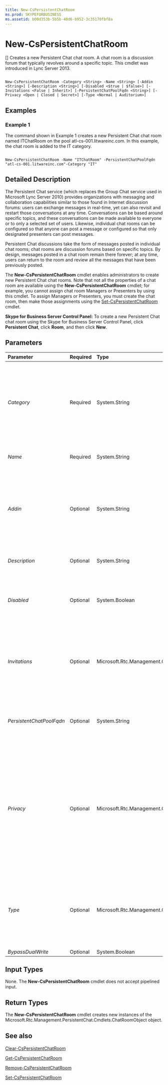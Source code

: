 ```yaml
---
title: New-CsPersistentChatRoom
ms.prod: SKYPEFORBUSINESS
ms.assetid: b00d353b-5b5b-40d6-b952-3c35170fbf8a
---
```



# New-CsPersistentChatRoom
[]
Creates a new Persistent Chat chat room. A chat room is a discussion forum that typically revolves around a specific topic. This cmdlet was introduced in Lync Server 2013.
  
    
    


```

New-CsPersistentChatRoom -Category <String> -Name <String> [-Addin <String>] [-Description <String>] [-Disabled <$true | $false>] [-Invitations <False | Inherit>] [-PersistentChatPoolFqdn <String>] [-Privacy <Open | Closed | Secret>] [-Type <Normal | Auditorium>]

```


## Examples
<a name="Examples"> </a>


### Example 1

The command shown in Example 1 creates a new Persistent Chat chat room named ITChatRoom on the pool atl-cs-001.litwareinc.com. In this example, the chat room is added to the IT category.
  
    
    

```

New-CsPersistentChatRoom -Name "ITChatRoom" -PersistentChatPoolFqdn "atl-cs-001.litwareinc.com"-Category "IT"
```


## Detailed Description
<a name="DetailedDescription"> </a>

The Persistent Chat service (which replaces the Group Chat service used in Microsoft Lync Server 2010) provides organizations with messaging and collaboration capabilities similar to those found in Internet discussion forums: users can exchange messages in real-time, yet can also revisit and restart those conversations at any time. Conversations can be based around specific topics, and these conversations can be made available to everyone or to only a selected set of users. Likewise, individual chat rooms can be configured so that anyone can post a message or configured so that only designated presenters can post messages.
  
    
    
Persistent Chat discussions take the form of messages posted in individual chat rooms; chat rooms are discussion forums based on specific topics. By design, messages posted in a chat room remain there forever; at any time, users can return to the room and review all the messages that have been previously posted. 
  
    
    
The **New-CsPersistentChatRoom** cmdlet enables administrators to create new Persistent Chat chat rooms. Note that not all the properties of a chat room are available using the **New-CsPersistentChatRoom** cmdlet; for example, you cannot assign chat room Managers or Presenters by using this cmdlet. To assign Managers or Presenters, you must create the chat room, then make those assignments using the [Set-CsPersistentChatRoom](set-cspersistentchatroom.md) cmdlet.
  
    
    
 **Skype for Business Server Control Panel:** To create a new Persistent Chat chat room using the Skype for Business Server Control Panel, click **Persistent Chat**, click **Room**, and then click **New**.
  
    
    

## Parameters
<a name="DetailedDescription"> </a>



|**Parameter**|**Required**|**Type**|**Description**|
|:-----|:-----|:-----|:-----|
| _Category_ <br/> |Required  <br/> |System.String  <br/> |Category under which the room is to be created; for example:  <br/>  `-Category "IT"` <br/> Note that the specified category must already exist or the command will fail. Categories, which are collections of Persistent Chat chat rooms, can be created by using the **New-CsPersistentChatCategory** cmdlet. <br/> |
| _Name_ <br/> |Required  <br/> |System.String  <br/> |Name of the new Persistent Chat chat room. Names must be unique per Persistent Chat pool.  <br/> |
| _Addin_ <br/> |Optional  <br/> |System.String  <br/> |Name of the Persistent Chat add-in, if any, associated with the chat room. A Persistent Chat add-in is a customized web page that can be embedded within a Persistent Chat client. Add-ins can be created by using the **New-CsPersistentChatAddin** cmdlet. <br/> |
| _Description_ <br/> |Optional  <br/> |System.String  <br/> |Enables administrators to provide additional information about the new chat room  <br/> |
| _Disabled_ <br/> |Optional  <br/> |System.Boolean  <br/> |When present, the new chat room will be disabled and unavailable for use when it is first created. If this parameter is not used then the new chat room will be enabled and available for immediate use.  <br/> |
| _Invitations_ <br/> |Optional  <br/> |Microsoft.Rtc.Management.Chat.Cmdlets.ChatRoomInvitations  <br/> |Specifies whether or not Invitations for the new chat room will be inherited from the category. Among other things, this means that users on the AllowedMembers list will automatically receive an invitation to join a new chat room at the time that new room is created.  <br/> |
| _PersistentChatPoolFqdn_ <br/> |Optional  <br/> |System.String  <br/> |Fully qualified domain name of the Persistent Chat pool where the new chat room will be located. For example:  <br/>  `-PersistentChatPoolFqdn "atl-gc-001.litwareinc.com"` <br/> |
| _Privacy_ <br/> |Optional  <br/> |Microsoft.Rtc.Management.Chat.Cmdlets.ChatRoomPrivacy  <br/> |Privacy settings for the new chat room. Allowed values are:  <br/> * Open (any user can locate the chat room by doing a directory search, and anyone can participate in chat room activities)  <br/> * Secret (only chat room members can locate the room by doing a directory search, and only members can participate in chat room activities)  <br/> * Closed (any user can locate the chat room by doing a directory search, but only members can participate in chat room activities)  <br/> |
| _Type_ <br/> |Optional  <br/> |Microsoft.Rtc.Management.Chat.Cmdlets.ChatRoomType  <br/> |Specifies whether the new chat room should be configured as a Normal chat room (where all members can post messages) or an Auditorium (where only presenters can post messages). For example:  <br/>  `-Type "Auditorium"` <br/> The default value is Normal.  <br/> |
| _BypassDualWrite_ <br/> |Optional  <br/> |System.Boolean  <br/> |PARAMVALUE: $true | $false  <br/> |
   

## Input Types
<a name="InputTypes"> </a>

None. The **New-CsPersistentChatRoom** cmdlet does not accept pipelined input.
  
    
    

## Return Types
<a name="ReturnTypes"> </a>

The **New-CsPersistentChatRoom** cmdlet creates new instances of the Microsoft.Rtc.Management.PersistentChat.Cmdlets.ChatRoomObject object.
  
    
    

## See also
<a name="ReturnTypes"> </a>


#### 


  
    
    
 [Clear-CsPersistentChatRoom](clear-cspersistentchatroom.md)
  
    
    
 [Get-CsPersistentChatRoom](get-cspersistentchatroom.md)
  
    
    
 [Remove-CsPersistentChatRoom](remove-cspersistentchatroom.md)
  
    
    
 [Set-CsPersistentChatRoom](set-cspersistentchatroom.md)
